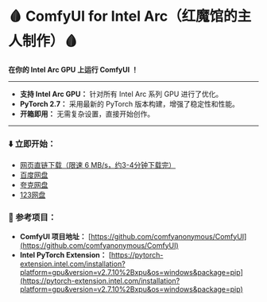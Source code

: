 # 🩸 ComfyUI for Intel Arc（红魔馆的主人制作）🩸

**在你的 Intel Arc GPU 上运行 ComfyUI ！** 

---


* **支持 Intel Arc GPU：** 针对所有 Intel Arc 系列 GPU 进行了优化。
* **PyTorch 2.7：** 采用最新的 PyTorch 版本构建，增强了稳定性和性能。
* **开箱即用：** 无需复杂设置，直接开始创作。

---

### **⬇️ 立即开始：**

* [网页直链下载（限速 6 MB/s，约3-4分钟下载完）](https://www.modelscope.cn/models/Sakuya999/Comfyui-For-Intel-Arc/resolve/master/ComfyUI.zip)
* [百度网盘](https://pan.baidu.com/s/1N8guiVg2TKrh_SKy8JYH6w?pwd=1616)
* [夸克网盘](https://pan.quark.cn/s/0bb90d74a0cb)
* [123网盘](https://www.123865.com/s/0p0Mjv-bvKgh)
### **🔗 参考项目：**
* **ComfyUI 项目地址：** [https://github.com/comfyanonymous/ComfyUI](https://github.com/comfyanonymous/ComfyUI)
* **Intel PyTorch Extension：** [https://pytorch-extension.intel.com/installation?platform=gpu&version=v2.7.10%2Bxpu&os=windows&package=pip](https://pytorch-extension.intel.com/installation?platform=gpu&version=v2.7.10%2Bxpu&os=windows&package=pip)
